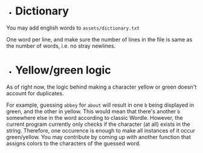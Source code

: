 - # Dictionary
You may add english words to ```assets/dictionary.txt```

One word per line, and make sure the number of lines in the file is same as the number of words, i.e. no stray newlines.

- # Yellow/green logic
As of right now, the logic behind making a character yellow or green doesn't account for duplicates.

For example, guessing ```abbey``` for ```about``` will result in one ```b``` being displayed in green, and the other in yellow. This would mean that there's another ```b``` somewhere else in the word according to classic Wordle. However, the current program currently only checks if the character (at all) exists in the string. Therefore, one occurence is enough to make all instances of it occur green/yellow. You may contribute by coming up with another function that assigns colors to the characters of the guessed word.